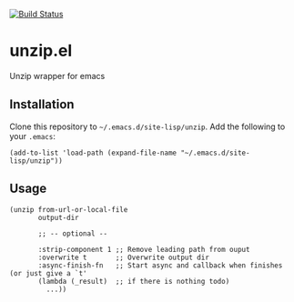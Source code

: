[![Build Status](https://travis-ci.com/twlz0ne/unzip.el.svg?branch=master)](https://travis-ci.com/twlz0ne/unzip.el)

# unzip.el

Unzip wrapper for emacs

## Installation

Clone this repository to `~/.emacs.d/site-lisp/unzip`. Add the following to your `.emacs`:

```elisp
(add-to-list 'load-path (expand-file-name "~/.emacs.d/site-lisp/unzip"))
```

## Usage

```elisp
(unzip from-url-or-local-file
       output-dir
       
       ;; -- optional --
       
       :strip-component 1 ;; Remove leading path from ouput
       :overwrite t       ;; Overwrite output dir
       :async-finish-fn   ;; Start async and callback when finishes (or just give a `t'
       (lambda (_result)  ;; if there is nothing todo)
         ...))
```
